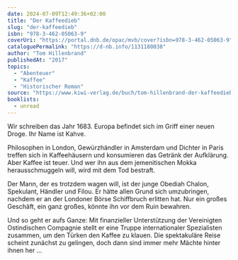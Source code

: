 ```yaml
---
date: 2024-07-09T12:49:36+02:00
title: "Der Kaffeedieb"
slug: "der-kaffeedieb"
isbn: "978-3-462-05063-9"
coverUri: "https://portal.dnb.de/opac/mvb/cover?isbn=978-3-462-05063-9"
cataloguePermalink: "https://d-nb.info/1131180038"
author: "Tom Hillenbrand"
publishedAt: "2017"
topics:
  - "Abenteuer"
  - "Kaffee"
  - "Historischer Roman"
source: "https://www.kiwi-verlag.de/buch/tom-hillenbrand-der-kaffeedieb-9783462050639"
booklists:
  - unread
---
```

Wir schreiben das Jahr 1683. Europa befindet sich im Griff einer neuen Droge. 
Ihr Name ist Kahve.

Philosophen in London, Gewürzhändler in Amsterdam und Dichter in Paris treffen 
sich in Kaffeehäusern und konsumieren das Getränk der Aufklärung. Aber Kaffee 
ist teuer. Und wer ihn aus dem jemenitischen Mokka herausschmuggeln will, wird 
mit dem Tod bestraft.

Der Mann, der es trotzdem wagen will, ist der junge Obediah Chalon, Spekulant, 
Händler und Filou. Er hätte allen Grund sich umzubringen, nachdem er an der 
Londoner Börse Schiffbruch erlitten hat. Nur ein großes Geschäft, ein ganz 
großes, könnte ihn vor dem Ruin bewahren.

Und so geht er aufs Ganze: Mit finanzieller Unterstützung der Vereinigten 
Ostindischen Compagnie stellt er eine Truppe internationaler Spezialisten 
zusammen, um den Türken den Kaffee zu klauen. Die spektakuläre Reise scheint 
zunächst zu gelingen, doch dann sind immer mehr Mächte hinter ihnen her …